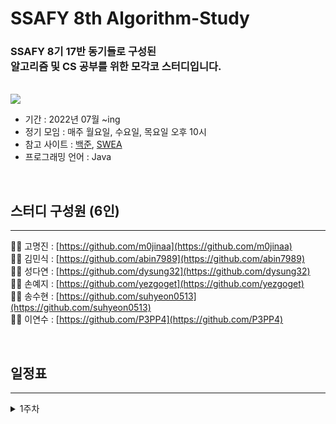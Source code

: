 # **SSAFY 8th Algorithm-Study**

### SSAFY 8기 17반 동기들로 구성된<br>알고리즘 및 CS 공부를 위한 모각코 스터디입니다.

<br>

<img src="https://www.ssafy.com/swp/images/sns_img.png">

<br>

- 기간 : 2022년 07월 ~ing
- 정기 모임 : 매주 월요일, 수요일, 목요일 오후 10시
- 참고 사이트 : [백준](https://www.acmicpc.net/), [SWEA](https://swexpertacademy.com/)
- 프로그래밍 언어 : Java

<br>

## **스터디 구성원 (6인)**
---
👩‍💻 고명진 : [https://github.com/m0jinaa](https://github.com/m0jinaa)  
👨‍💻 김민식 : [https://github.com/abin7989](https://github.com/abin7989)  
👩‍💻 성다연 : [https://github.com/dysung32](https://github.com/dysung32)  
👩‍💻 손예지 : [https://github.com/yezgoget](https://github.com/yezgoget)  
👩‍💻 송수현 : [https://github.com/suhyeon0513](https://github.com/suhyeon0513)  
👨‍💻 이연수 : [https://github.com/P3PP4](https://github.com/P3PP4)

<br>

## **일정표**
---
<details>
<summary>1주차</summary>
<div markdown="1">    
  <ul>
    <li> <a href="https://swexpertacademy.com/main/code/problem/problemDetail.do?contestProbId=AV14hwZqABsCFAYD&categoryId=AV14hwZqABsCFAYD&categoryType=CODE&problemTitle=magne&orderBy=FIRST_REG_DATETIME&selectCodeLang=ALL&select-1=&pageSize=10&pageIndex=1"> 1220. Magnetic </a> </li>
    <li><a href = "https://swexpertacademy.com/main/code/problem/problemDetail.do?contestProbId=AV19AcoKI9sCFAZN"> 1289. 원재의 메모리 복구하기 </li>
    <li><a href = "https://swexpertacademy.com/main/code/problem/problemDetail.do?contestProbId=AV2b-QGqADMBBASw"> 1493. 수의 새로운 연산 </li>
    <li><a href = "https://swexpertacademy.com/main/code/problem/problemDetail.do?contestProbId=AV5LrsUaDxcDFAXc"> 1859. 백만 장자 프로젝트 </li>
    <li><a href = "https://swexpertacademy.com/main/code/problem/problemDetail.do?contestProbId=AV5PjMgaALgDFAUq&categoryId=AV5PjMgaALgDFAUq&categoryType=CODE"> 1940.가랏! RC카 </li>
    <li><a href = "https://swexpertacademy.com/main/code/problem/problemDetail.do?contestProbId=AV5PobmqAPoDFAUq&categoryId=AV5PobmqAPoDFAUq&categoryType=CODE&problemTitle=1954&orderBy=FIRST_REG_DATETIME&selectCodeLang=ALL&select-1=&pageSize=10&pageIndex=1"> 1954.달팽이 숫자 </li>
    <li><a href = "https://swexpertacademy.com/main/code/problem/problemDetail.do?contestProbId=AV5Pq-OKAVYDFAUq"> 1961. 숫자배열회전 </li>
    <li><a href = "https://swexpertacademy.com/main/code/problem/problemDetail.do?contestProbId=AV5Psz16AYEDFAUq"> 1974. 스도쿠 검증 </li>
    <li><a href = "https://swexpertacademy.com/main/code/problem/problemDetail.do?contestProbId=AV5PuPq6AaQDFAUq"> 1979. 어디에 단어가 들어갈 수 있을까 </li>
    <li><a href = "https://swexpertacademy.com/main/code/problem/problemDetail.do?contestProbId=AV5Pw_-KAdcDFAUq"> 1984. 중간 평균값 구하기 </li>
    <li><a href = "https://swexpertacademy.com/main/code/problem/problemDetail.do?contestProbId=AV5PzOCKAigDFAUq"> 2001. 파리 퇴치 </li>
    <li><a href = "https://swexpertacademy.com/main/code/problem/problemDetail.do?contestProbId=AV5P0-h6Ak4DFAUq"> 2005. 파스칼의 삼각형 </li>
    <li><a href = "https://swexpertacademy.com/main/code/problem/problemDetail.do?contestProbId=AV5P1kNKAl8DFAUq"> 2007. 패턴 마디의 길이 </li>
    <li><a href = "https://swexpertacademy.com/main/code/problem/problemDetail.do?contestProbId=AV7GLXqKAWYDFAXB"> 2805. 농작물 수확하기 </li>
    <li><a href = "https://swexpertacademy.com/main/code/problem/problemDetail.do?contestProbId=AWGsRbk6AQIDFAVW"> 3499. 퍼펙트 셔플 </li>
    <li><a href = "https://swexpertacademy.com/main/code/problem/problemDetail.do?contestProbId=AWIsY84KEPMDFAWN"> 4047. 영준이의 카드 카운팅 </li>
    <li><a href = "https://swexpertacademy.com/main/code/problem/problemDetail.do?contestProbId=AWS2dSgKA8MDFAVT"> 4789. 성공적인 공연기획 </li>
    <li><a href = "https://swexpertacademy.com/main/code/problem/problemDetail.do?contestProbId=AWRuoqCKkE0DFAXt"> 4698. 테네스의 특별한 소수 </li>
    <li><a href = "https://swexpertacademy.com/main/code/problem/problemDetail.do?contestProbId=AWVWgkP6sQ0DFAUO"> 5356. 의석이세로로말해요 </li>
    <li><a href = "https://swexpertacademy.com/main/code/problem/problemDetail.do?contestProbId=AWVl47b6DGMDFAXm"> 5432. 쇠막대기 자르기 </li>
    <li><a href = "https://swexpertacademy.com/main/code/problem/problemDetail.do?contestProbId=AV14eWb6AAkCFAYD"> 1218. 괄호 짝짓기 </li>
    <li><a href = "https://swexpertacademy.com/main/code/problem/problemDetail.do?contestProbId=AWczm7QaACgDFAWn"> 6485. 삼성시의 버스 노선 </li>
    <li><a href = "https://swexpertacademy.com/main/code/problem/problemDetail.do?contestProbId=AV13zo1KAAACFAYh"> 1204. 최빈수 구하기 </li>
    <li><a href = "https://swexpertacademy.com/main/code/problem/problemDetail.do?contestProbId=AWuSgKpqmooDFASy"> 7964. 부먹왕궁의 차원관문 </li>
    <li><a href = "https://swexpertacademy.com/main/code/problem/problemDetail.do?contestProbId=AXaSUPYqPYMDFASQ"> 11315. 오목 판정 </li>
    <li><a href = "https://swexpertacademy.com/main/code/problem/problemDetail.do?contestProbId=AWkIdD46A5EDFAXC"> 7087. 문제 제목 붙이기 </li>
    <li><a href = "https://swexpertacademy.com/main/code/problem/problemDetail.do?contestProbId=AV5LsaaqDzYDFAXc"> 1860. 진기의 최고급 붕어빵 </li>
    <li><a href = "https://swexpertacademy.com/main/code/problem/problemDetail.do?contestProbId=AV14QpAaAAwCFAYi"> 1215. 회문1 </li>
    <li><a href = "https://swexpertacademy.com/main/code/userProblem/userProblemDetail.do?contestProbId=AWlTKTUqCN8DFAVS"> 7236. 저수지의 물의 총 깊이 구하기 </li>
     <li><a href = "https://swexpertacademy.com/main/code/problem/problemDetail.do?contestProbId=AWl0ZQ8qn7UDFAXz"> 7272. 안경이 없어 </li>
  <ul>
</div>
</details>
